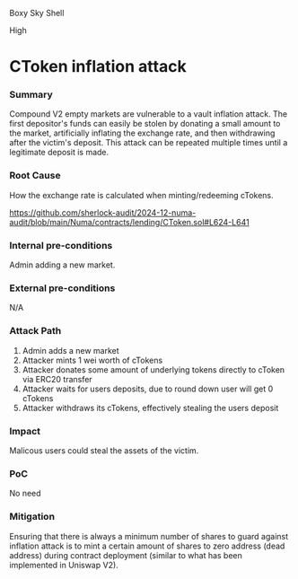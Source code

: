 Boxy Sky Shell

High

# CToken inflation attack

### Summary

Compound V2 empty markets are vulnerable to a vault inflation attack. The first depositor's funds can easily be stolen by donating a small amount to the market, artificially inflating the exchange rate, and then withdrawing after the victim's deposit. This attack can be repeated multiple times until a legitimate deposit is made.

### Root Cause

How the exchange rate is calculated when minting/redeeming cTokens.

https://github.com/sherlock-audit/2024-12-numa-audit/blob/main/Numa/contracts/lending/CToken.sol#L624-L641

### Internal pre-conditions

Admin adding a new market.

### External pre-conditions

N/A

### Attack Path

1. Admin adds a new market
2. Attacker mints 1 wei worth of cTokens
3. Attacker donates some amount of underlying tokens directly to cToken via ERC20 transfer
4. Attacker waits for users deposits, due to round down user will get 0 cTokens
5. Attacker withdraws its cTokens, effectively stealing the users deposit

### Impact

Malicous users could steal the assets of the victim.

### PoC

No need

### Mitigation

Ensuring that there is always a minimum number of shares to guard against inflation attack is to mint a certain amount of shares to zero address (dead address) during contract deployment (similar to what has been implemented in Uniswap V2).